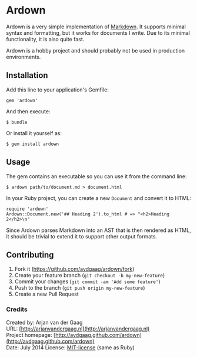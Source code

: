 # Ardown

Ardown is a very simple implementation of [Markdown][]. It supports minimal
syntax and formatting, but it works for documents I write. Due to its minimal
functionality, it is also quite fast.

Ardown is a hobby project and should probably not be used in production
environments.

[Markdown]: http://daringfireball.net/projects/markdown

## Installation

Add this line to your application's Gemfile:

    gem 'ardown'

And then execute:

    $ bundle

Or install it yourself as:

    $ gem install ardown

## Usage

The gem contains an executable so you can use it from the command line:

    $ ardown path/to/document.md > document.html

In your Ruby project, you can create a new `Document` and convert it to HTML:

    require 'ardown'
    Ardown::Document.new('## Heading 2').to_html # => "<h2>Heading 2</h2>\n"

Since Ardown parses Markdown into an AST that is then rendered as HTML, it
should be trivial to extend it to support other output formats.

## Contributing

1. Fork it (https://github.com/avdgaag/ardown/fork)
2. Create your feature branch (`git checkout -b my-new-feature`)
3. Commit your changes (`git commit -am 'Add some feature'`)
4. Push to the branch (`git push origin my-new-feature`)
5. Create a new Pull Request

### Credits

Created by: Arjan van der Gaag  
URL: [http://arjanvandergaag.nl](http://arjanvandergaag.nl)  
Project homepage: [http://avdgaag.github.com/ardown](http://avdgaag.github.com/ardown)  
Date: July 2014
License: [MIT-license](https://github.com/avdgaag/ardown/LICENSE.txt) (same as Ruby)
